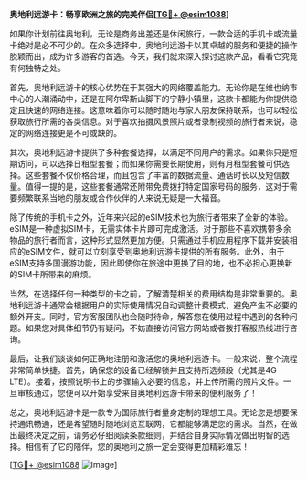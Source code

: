 **奥地利远游卡：畅享欧洲之旅的完美伴侣[[TG💪+ @esim1088](https://t.me/s/esim1088)]**

如果你计划前往奥地利，无论是商务出差还是休闲旅行，一款合适的手机卡或流量卡绝对是必不可少的。在众多选择中，奥地利远游卡以其卓越的服务和便捷的操作脱颖而出，成为许多游客的首选。今天，我们就来深入探讨这款产品，看看它究竟有何独特之处。

首先，奥地利远游卡的核心优势在于其强大的网络覆盖能力。无论你是在维也纳市中心的人潮涌动中，还是在阿尔卑斯山脚下的宁静小镇里，这款卡都能为你提供稳定且快速的网络连接。这意味着你可以随时随地与家人朋友保持联系，也可以轻松获取旅行所需的各类信息。对于喜欢拍摄风景照片或者录制视频的旅行者来说，稳定的网络连接更是不可或缺的。

其次，奥地利远游卡提供了多种套餐选择，以满足不同用户的需求。如果你只是短期访问，可以选择日租型套餐；而如果你需要长期使用，则有月租型套餐可供选择。这些套餐不仅价格合理，而且包含了丰富的数据流量、通话时长以及短信数量。值得一提的是，这些套餐通常还附带免费拨打特定国家号码的服务，这对于需要频繁联系当地的朋友或合作伙伴的人来说无疑是一大福音。

除了传统的手机卡之外，近年来兴起的eSIM技术也为旅行者带来了全新的体验。eSIM是一种虚拟SIM卡，无需实体卡片即可完成激活。对于那些不喜欢携带多余物品的旅行者而言，这种形式显然更加方便。只需通过手机应用程序下载并安装相应的eSIM文件，就可以立刻享受到奥地利远游卡提供的所有服务。此外，由于eSIM支持多国漫游功能，因此即使你在旅途中更换了目的地，也不必担心更换新的SIM卡所带来的麻烦。

当然，在选择任何一种类型的卡之前，了解清楚相关的费用结构是非常重要的。奥地利远游卡通常会根据用户的实际使用情况自动调整计费模式，避免产生不必要的额外开支。同时，官方客服团队也会随时待命，解答您在使用过程中遇到的各种问题。如果您对具体细节仍有疑问，不妨直接访问官方网站或者拨打客服热线进行咨询。

最后，让我们谈谈如何正确地注册和激活您的奥地利远游卡。一般来说，整个流程非常简单快捷。首先，确保您的设备已经解锁并且支持所选频段（尤其是4G LTE）。接着，按照说明书上的步骤输入必要的信息，并上传所需的照片文件。一旦审核通过，您便可以开始享受来自奥地利远游卡带来的便利服务了！

总之，奥地利远游卡是一款专为国际旅行者量身定制的理想工具。无论您是想要保持通讯畅通，还是希望随时随地浏览互联网，它都能够满足您的需求。当然，在做出最终决定之前，请务必仔细阅读条款细则，并结合自身实际情况做出明智的选择。相信有了它的陪伴，您的奥地利之旅一定会变得更加精彩难忘！

[[TG💪+ @esim1088](https://t.me/s/esim1088) ![Image](https://i.postimg.cc/4NQfJmqS/Snipaste-2025-05-13-00-14-12.png)]